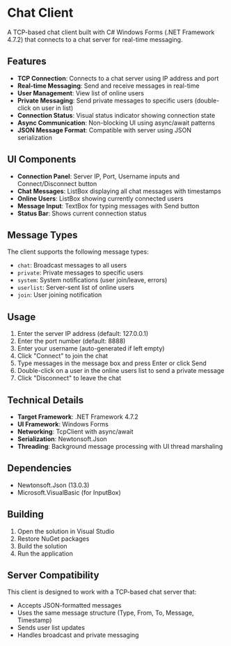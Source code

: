 # Chat Client

A TCP-based chat client built with C# Windows Forms (.NET Framework 4.7.2) that connects to a chat server for real-time messaging.

## Features

- **TCP Connection**: Connects to a chat server using IP address and port
- **Real-time Messaging**: Send and receive messages in real-time
- **User Management**: View list of online users
- **Private Messaging**: Send private messages to specific users (double-click on user in list)
- **Connection Status**: Visual status indicator showing connection state
- **Async Communication**: Non-blocking UI using async/await patterns
- **JSON Message Format**: Compatible with server using JSON serialization

## UI Components

- **Connection Panel**: Server IP, Port, Username inputs and Connect/Disconnect button
- **Chat Messages**: ListBox displaying all chat messages with timestamps
- **Online Users**: ListBox showing currently connected users
- **Message Input**: TextBox for typing messages with Send button
- **Status Bar**: Shows current connection status

## Message Types

The client supports the following message types:
- `chat`: Broadcast messages to all users
- `private`: Private messages to specific users
- `system`: System notifications (user join/leave, errors)
- `userlist`: Server-sent list of online users
- `join`: User joining notification

## Usage

1. Enter the server IP address (default: 127.0.0.1)
2. Enter the port number (default: 8888)
3. Enter your username (auto-generated if left empty)
4. Click "Connect" to join the chat
5. Type messages in the message box and press Enter or click Send
6. Double-click on a user in the online users list to send a private message
7. Click "Disconnect" to leave the chat

## Technical Details

- **Target Framework**: .NET Framework 4.7.2
- **UI Framework**: Windows Forms
- **Networking**: TcpClient with async/await
- **Serialization**: Newtonsoft.Json
- **Threading**: Background message processing with UI thread marshaling

## Dependencies

- Newtonsoft.Json (13.0.3)
- Microsoft.VisualBasic (for InputBox)

## Building

1. Open the solution in Visual Studio
2. Restore NuGet packages
3. Build the solution
4. Run the application

## Server Compatibility

This client is designed to work with a TCP-based chat server that:
- Accepts JSON-formatted messages
- Uses the same message structure (Type, From, To, Message, Timestamp)
- Sends user list updates
- Handles broadcast and private messaging